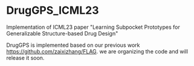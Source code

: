 # DrugGPS_ICML23
Implementation of ICML23 paper "Learning Subpocket Prototypes for Generalizable Structure-based Drug Design"

DrugGPS is implemented based on our previous work https://github.com/zaixizhang/FLAG. we are organizing the code and will release it soon.
